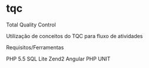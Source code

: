 # tqc
Total Quality Control

Utilização de conceitos do TQC para fluxo de atividades

Requisitos/Ferramentas

PHP 5.5
SQL Lite
Zend2
Angular
PHP UNIT
